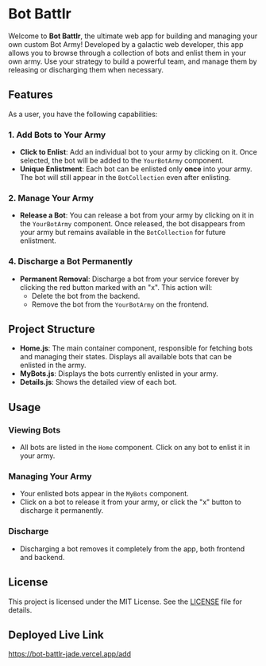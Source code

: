 # Bot Battlr

Welcome to **Bot Battlr**, the ultimate web app for building and managing your own custom Bot Army! Developed by a galactic web developer, this app allows you to browse through a collection of bots and enlist them in your own army. Use your strategy to build a powerful team, and manage them by releasing or discharging them when necessary.

## Features

As a user, you have the following capabilities:


### 1. Add Bots to Your Army
- **Click to Enlist**: Add an individual bot to your army by clicking on it. Once selected, the bot will be added to the `YourBotArmy` component.
- **Unique Enlistment**: Each bot can be enlisted only **once** into your army. The bot will still appear in the `BotCollection` even after enlisting.

### 2. Manage Your Army
- **Release a Bot**: You can release a bot from your army by clicking on it in the `YourBotArmy` component. Once released, the bot disappears from your army but remains available in the `BotCollection` for future enlistment.

### 4. Discharge a Bot Permanently
- **Permanent Removal**: Discharge a bot from your service forever by clicking the red button marked with an "x". This action will:
  - Delete the bot from the backend.
  - Remove the bot from the `YourBotArmy` on the frontend.

## Project Structure

- **Home.js**: The main container component, responsible for fetching bots and managing their states.
 Displays all available bots that can be enlisted in the army.
- **MyBots.js**: Displays the bots currently enlisted in your army.
- **Details.js**: Shows the detailed view of each bot.

## Usage

### Viewing Bots

- All bots are listed in the `Home` component. Click on any bot to enlist it in your army.

### Managing Your Army

- Your enlisted bots appear in the `MyBots` component. 
- Click on a bot to release it from your army, or click the "x" button to discharge it permanently.

### Discharge

- Discharging a bot removes it completely from the app, both frontend and backend.

## License

This project is licensed under the MIT License. See the [LICENSE](./LICENSE) file for details.

## Deployed Live Link
https://bot-battlr-jade.vercel.app/add